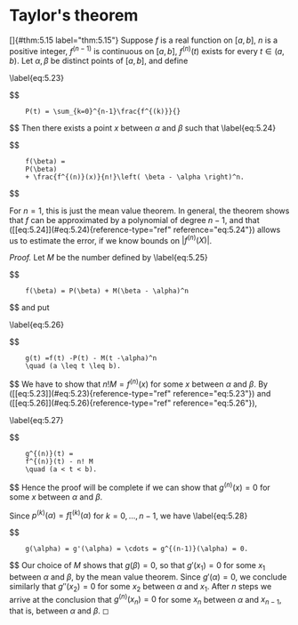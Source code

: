 # Taylor's theorem

<!-- ::: thm -->
[]{#thm:5.15 label="thm:5.15"} Suppose $f$ is a real function on
$[a, b]$, $n$ is a positive integer, $f^{(n-1)}$ is continuous on
$[a, b]$, $f^{(n)}(t)$ exists for every $t \in (a, b)$. Let
$\alpha, \beta$ be distinct points of $[a, b]$, and define

\label{eq:5.23}

$$

        P(t) = \sum_{k=0}^{n-1}\frac{f^{(k)}}{}
$$
 Then there exists a
point $x$ between $\alpha$ and $\beta$ such that 
\label{eq:5.24}

$$

        f(\beta) = 
        P(\beta)
        + \frac{f^{(n)}(x)}{n!}\left( \beta - \alpha \right)^n.
$$

<!-- ::: -->

For $n = 1$, this is just the mean value theorem. In general, the
theorem shows that $f$ can be approximated by a polynomial of degree
$n - 1$, and that (\[\[eq:5.24\]](#eq:5.24){reference-type="ref"
reference="eq:5.24"}) allows us to estimate the error, if we know bounds
on $\left| f^{(n)}(X) \right|$.

<!-- ::: proof -->
*Proof.* Let $M$ be the number defined by 
\label{eq:5.25}

$$

        f(\beta) = P(\beta) + M(\beta - \alpha)^n
$$
 and put

\label{eq:5.26}

$$

        g(t) =f(t) -P(t) - M(t -\alpha)^n
        \quad (a \leq t \leq b).
$$
 We have to show that
$n!M = f^{(n)}(x)$ for some $x$ between $\alpha$ and $\beta$. By
(\[\[eq:5.23\]](#eq:5.23){reference-type="ref" reference="eq:5.23"}) and
(\[\[eq:5.26\]](#eq:5.26){reference-type="ref" reference="eq:5.26"}),

\label{eq:5.27}

$$

        g^{(n)}(t) = 
        f^{(n)}(t) - n! M
        \quad (a < t < b).
$$
 Hence the proof will be complete if we can
show that $g^{(n)}(x) = 0$ for some $x$ between $\alpha$ and $\beta$.

Since $p^{(k)}(\alpha) =f[^{(k)}(\alpha)$ for $k= 0, ... , n - 1$, we
have 
\label{eq:5.28}

$$

        g(\alpha) = g'(\alpha) = \cdots = g^{(n-1)}(\alpha) = 0.
$$
 Our
choice of $M$ shows that $g(\beta) = 0$, so that $g'(x_1) = 0$ for some
$x_1$ between $\alpha$ and $\beta$, by the mean value theorem. Since
$g'(\alpha) = 0$, we conclude similarly that $g''(x_2) = 0$ for some
$x_2$ between $\alpha$ and $x_1$. After $n$ steps we arrive at the
conclusion that $g^{(n)}(x_n) = 0$ for some $x_n$ between $\alpha$ and
$x_{n-1}$, that is, between $\alpha$ and $\beta$. ◻
<!-- ::: -->
